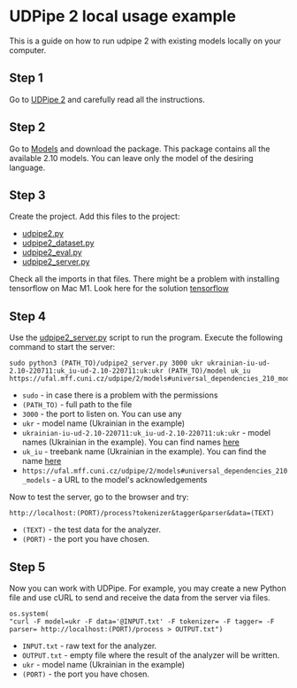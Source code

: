 # UDPipe 2 local usage example
This is a guide on how to run udpipe 2 with existing models locally on your computer.

## Step 1
Go to [UDPipe 2](https://github.com/ufal/udpipe/tree/udpipe-2#running-inference-with-existing-models) and carefully read all the instructions.

## Step 2
Go to [Models](http://hdl.handle.net/11234/1-4804) and download the package. This package contains all the available 2.10 models. You can leave only the model of the desiring language.

## Step 3
Create the project. Add this files to the project:
* [udpipe2.py](https://github.com/ufal/udpipe/blob/e7e95586c92a6e07fbe71418611f83132ee342ca/udpipe2.py)
* [udpipe2_dataset.py](https://github.com/ufal/udpipe/blob/e7e95586c92a6e07fbe71418611f83132ee342ca/udpipe2_dataset.py)
* [udpipe2_eval.py](https://github.com/ufal/udpipe/blob/e7e95586c92a6e07fbe71418611f83132ee342ca/udpipe2_eval.py)
* [udpipe2_server.py](https://github.com/ufal/udpipe/blob/e7e95586c92a6e07fbe71418611f83132ee342ca/udpipe2_server.py)

Check all the imports in that files.
There might be a problem with installing tensorflow on Mac M1. Look here for the solution [tensorflow](https://developer.apple.com/metal/tensorflow-plugin/)

## Step 4
Use the [udpipe2_server.py](https://github.com/ufal/udpipe/blob/e7e95586c92a6e07fbe71418611f83132ee342ca/udpipe2_server.py) script to run the program.
Execute the following command to start the server:

    sudo python3 (PATH_TO)/udpipe2_server.py 3000 ukr ukrainian-iu-ud-2.10-220711:uk_iu-ud-2.10-220711:uk:ukr (PATH_TO)/model uk_iu https://ufal.mff.cuni.cz/udpipe/2/models#universal_dependencies_210_models

* `sudo` - in case there is a problem with the permissions
* `(PATH_TO)` - full path to the file
* `3000` - the port to listen on. You can use any
* `ukr` - model name (Ukrainian in the example)
* `ukrainian-iu-ud-2.10-220711:uk_iu-ud-2.10-220711:uk:ukr` - model names (Ukrainian in the example). You can find names [here](https://github.com/ufal/udpipe/blob/udpipe-2/models-2.10/models_list.sh)
* `uk_iu` - treebank name (Ukrainian in the example). You can find the name [here](https://github.com/ufal/udpipe/blob/udpipe-2/models-2.10/models_list.sh)
* `https://ufal.mff.cuni.cz/udpipe/2/models#universal_dependencies_210_models` - a URL to the model's acknowledgements

Now to test the server, go to the browser and try:

    http://localhost:(PORT)/process?tokenizer&tagger&parser&data=(TEXT)

* `(TEXT)` - the test data for the analyzer.   
* `(PORT)` - the port you have chosen.    

## Step 5
Now you can work with UDPipe.
For example, you may create a new Python file and use cURL to send and receive the data from the server via files.

    os.system(
    "curl -F model=ukr -F data='@INPUT.txt' -F tokenizer= -F tagger= -F parser= http://localhost:(PORT)/process > OUTPUT.txt")

* `INPUT.txt` - raw text for the analyzer.   
* `OUTPUT.txt` - empty file where the result of the analyzer will be written.   
* `ukr` - model name (Ukrainian in the example)
* `(PORT)` - the port you have chosen.    



